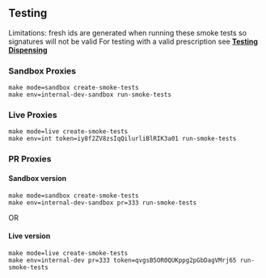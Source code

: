## Testing

Limitations: fresh ids are generated when running these smoke tests so signatures will not be valid
For testing with a valid prescription see **[Testing Dispensing](./TestingDispensing.md)**

### Sandbox Proxies
```
make mode=sandbox create-smoke-tests
make env=internal-dev-sandbox run-smoke-tests
```

### Live Proxies
```
make mode=live create-smoke-tests
make env=int token=iy8f2ZV8zsIqQilurliBlRIK3a01 run-smoke-tests
```

### PR Proxies

#### Sandbox version
```
make mode=sandbox create-smoke-tests
make env=internal-dev-sandbox pr=333 run-smoke-tests
```
OR
#### Live version
```
make mode=live create-smoke-tests
make env=internal-dev pr=333 token=qvgsB5OR0QUKppg2pGbDagVMrj65 run-smoke-tests
```